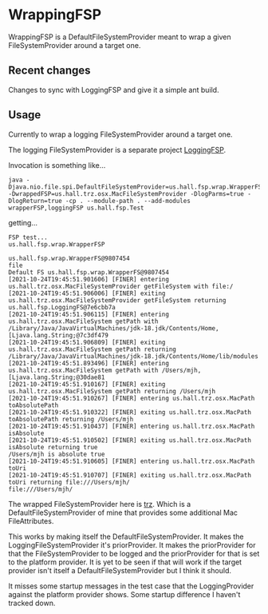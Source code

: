 # WrappingFSP

WrappingFSP is a DefaultFileSystemProvider meant to wrap a given FileSystemProvider around a target one. 

## Recent changes

Changes to sync with LoggingFSP and give it a simple ant build.

## Usage 

Currently to wrap a logging FileSystemProvider around a target one. 

The logging FileSystemProvider is a separate project [LoggingFSP](https://github.com/mik3hall/LoggingFSP). 

Invocation is something like...

```
java -Djava.nio.file.spi.DefaultFileSystemProvider=us.hall.fsp.wrap.WrapperFSP -DwrappedFSP=us.hall.trz.osx.MacFileSystemProvider -DlogParms=true -DlogReturn=true -cp . --module-path . --add-modules wrapperFSP,loggingFSP us.hall.fsp.Test
```
getting...

```
FSP test...
us.hall.fsp.wrap.WrapperFSP

us.hall.fsp.wrap.WrapperFS@9807454
file
Default FS us.hall.fsp.wrap.WrapperFS@9807454
[2021-10-24T19:45:51.901606] [FINER] entering us.hall.trz.osx.MacFileSystemProvider getFileSystem with file:/
[2021-10-24T19:45:51.906006] [FINER] exiting us.hall.trz.osx.MacFileSystemProvider getFileSystem returning us.hall.fsp.LoggingFS@7e6cbb7a
[2021-10-24T19:45:51.906115] [FINER] entering us.hall.trz.osx.MacFileSystem getPath with /Library/Java/JavaVirtualMachines/jdk-18.jdk/Contents/Home,[Ljava.lang.String;@7c3df479
[2021-10-24T19:45:51.906809] [FINER] exiting us.hall.trz.osx.MacFileSystem getPath returning /Library/Java/JavaVirtualMachines/jdk-18.jdk/Contents/Home/lib/modules
[2021-10-24T19:45:51.893496] [FINER] entering us.hall.trz.osx.MacFileSystem getPath with /Users/mjh,[Ljava.lang.String;@30dae81
[2021-10-24T19:45:51.910167] [FINER] exiting us.hall.trz.osx.MacFileSystem getPath returning /Users/mjh
[2021-10-24T19:45:51.910267] [FINER] entering us.hall.trz.osx.MacPath toAbsolutePath 
[2021-10-24T19:45:51.910322] [FINER] exiting us.hall.trz.osx.MacPath toAbsolutePath returning /Users/mjh
[2021-10-24T19:45:51.910437] [FINER] entering us.hall.trz.osx.MacPath isAbsolute 
[2021-10-24T19:45:51.910502] [FINER] exiting us.hall.trz.osx.MacPath isAbsolute returning true
/Users/mjh is absolute true
[2021-10-24T19:45:51.910605] [FINER] entering us.hall.trz.osx.MacPath toUri 
[2021-10-24T19:45:51.910707] [FINER] exiting us.hall.trz.osx.MacPath toUri returning file:///Users/mjh/
file:///Users/mjh/
```
The wrapped FileSystemProvider here is [trz](https://github.com/mik3hall/trz). Which is a DefaultFileSystemProvider of mine that provides some additional Mac FileAttributes. 

This works by making itself the DefaultFileSystemProvider. It makes the LoggingFileSystemProvider it's priorProvider. It makes the priorProvider for that the FileSystemProvider to be logged and the priorProvider for that is set to the platform provider. It is yet to be seen if that will work if the target provider isn't itself a DefaultFileSystemProvider but I think it should.

It misses some startup messages in the test case that the LoggingProvider against the platform provider shows. Some startup difference I haven't tracked down.
